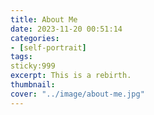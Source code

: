 ```yaml
---
title: About Me
date: 2023-11-20 00:51:14
categories:
- [self-portrait]
tags: 
sticky:999
excerpt: This is a rebirth.
thumbnail:
cover: "../image/about-me.jpg"
---
```

